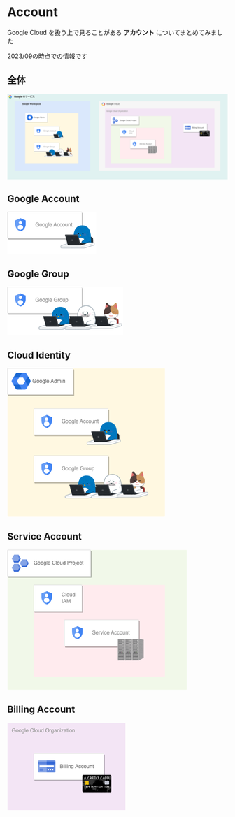 # Account

Google Cloud を扱う上で見ることがある **アカウント** についてまとめてみました

2023/09の時点での情報です

## 全体

![](./_img/01-all.png)

## Google Account

![](./_img/02-google-account.png)

## Google Group

![](./_img/03-google-group.png)

## Cloud Identity

![](./_img/04-cloud-identity.png)

## Service Account

![](./_img/05-service-account.png)

## Billing Account

![](./_img/06-billing-account.png)
